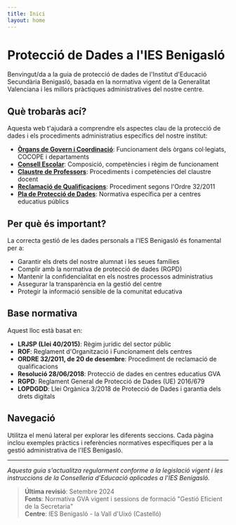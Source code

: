 ```yaml
---
title: Inici
layout: home
---
```


# Protecció de Dades a l'IES Benigasló

Benvingut/da a la guia de protecció de dades de l'Institut d'Educació Secundària Benigasló, basada en la normativa vigent de la Generalitat Valenciana i les millors pràctiques administratives del nostre centre.

## Què trobaràs ací?

Aquesta web t'ajudarà a comprendre els aspectes clau de la protecció de dades i els procediments administratius específics del nostre institut:

- **[Òrgans de Govern i Coordinació](conceptos-basicos.html)**: Funcionament dels òrgans col·legiats, COCOPE i departaments
- **[Consell Escolar](derechos-responsabilidades.html)**: Composició, competències i règim de funcionament
- **[Claustre de Professors](seguridad-digital.html)**: Procediments i competències del claustre docent
- **[Reclamació de Qualificacions](politicas-instituto.html)**: Procediment segons l'Ordre 32/2011
- **[Pla de Protecció de Dades](recursos-enlaces.html)**: Normativa específica per a centres educatius públics

## Per què és important?

La correcta gestió de les dades personals a l'IES Benigasló és fonamental per a:

- Garantir els drets del nostre alumnat i les seues famílies
- Complir amb la normativa de protecció de dades (RGPD)
- Mantenir la confidencialitat en els nostres processos administratius
- Assegurar la transparència en la gestió del centre
- Protegir la informació sensible de la comunitat educativa

## Base normativa

Aquest lloc està basat en:

- **LRJSP (Llei 40/2015)**: Règim jurídic del sector públic
- **ROF**: Reglament d'Organització i Funcionament dels centres
- **ORDRE 32/2011, de 20 de desembre**: Procediment de reclamació de qualificacions  
- **Resolució 28/06/2018**: Protecció de dades en centres educatius GVA
- **RGPD**: Reglament General de Protecció de Dades (UE) 2016/679
- **LOPDGDD**: Llei Orgànica 3/2018 de Protecció de Dades i garantia dels drets digitals

## Navegació

Utilitza el menú lateral per explorar les diferents seccions. Cada pàgina inclou exemples pràctics i referències normatives específiques per a la gestió administrativa de l'IES Benigasló.

---

*Aquesta guia s'actualitza regularment conforme a la legislació vigent i les instruccions de la Conselleria d'Educació aplicades a l'IES Benigasló.*

> **Última revisió**: Setembre 2024  
> **Fonts**: Normativa GVA vigent i sessions de formació "Gestió Eficient de la Secretaria"  
> **Centre**: IES Benigasló - la Vall d'Uixó (Castelló)
